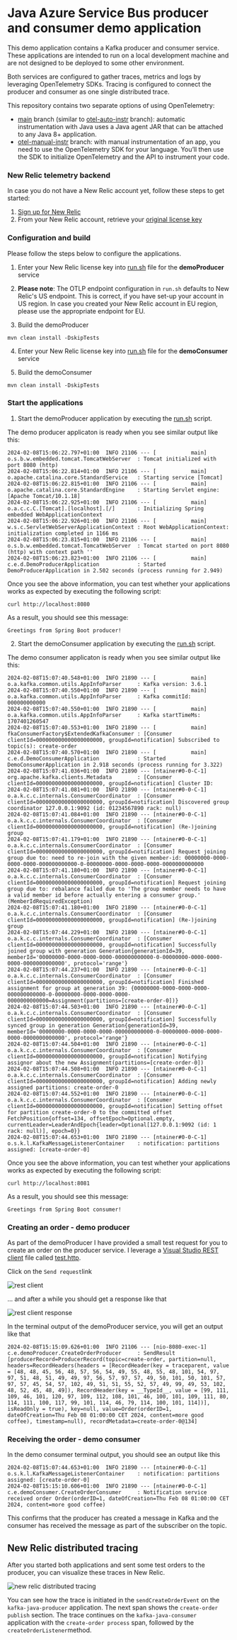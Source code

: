 # Java Azure Service Bus producer and consumer demo application

This demo application contains a Kafka producer and consumer service. These applications are intended to run on a local development machine and are not designed to be deployed to some other environment.

Both services are configured to gather traces, metrics and logs by leveraging OpenTelemetry SDKs. Tracing is configured to connect the producer and consumer as one single distributed trace.

This repository contains two separate options of using OpenTelemetry:

- [main](https://github.com/harrykimpel/java-kafka-otel-producer-consumer/tree/main) branch (similar to [otel-auto-instr](https://github.com/harrykimpel/java-kafka-otel-producer-consumer/tree/otel-auto-instr) branch): automatic instrumentation with Java uses a Java agent JAR that can be attached to any Java 8+ application.
- [otel-manual-instr](https://github.com/harrykimpel/java-kafka-otel-producer-consumer/tree/otel-manual-instr) branch: with manual instrumentation of an app, you need to use the OpenTelemetry SDK for your language. You’ll then use the SDK to initialize OpenTelemetry and the API to instrument your code.

### New Relic telemetry backend

In case you do not have a New Relic account yet, follow these steps to get started:

1. [Sign up for New Relic](https://www.newrelic.com/signup?ref=kimpel.com)
2. From your New Relic account, retrieve your [original license key](https://docs.newrelic.com/docs/apis/intro-apis/new-relic-api-keys/#overview-keys)

### Configuration and build

Please follow the steps below to configure the applications.

1. Enter your New Relic license key into [run.sh](./demoProducer/run.sh) file for the **demoProducer** service

2. **Please note**: The OTLP endpoint configuration in ```run.sh``` defaults to New Relic's US endpoint. This is correct, if you have set-up your account in US region. In case you created your New Relic account in EU region, please use the appropriate endpoint for EU.

3. Build the demoProducer

```shell
mvn clean install -DskipTests
```

4. Enter your New Relic license key into [run.sh](./demoConsumer/run.sh) file for the **demoConsumer** service

5. Build the demoConsumer

```shell
mvn clean install -DskipTests
```

### Start the applications

1. Start the demoProducer application by executing the [run.sh](./demoProducer/run.sh) script.

The demo producer applicaton is ready when you see similar output like this:

```shell
2024-02-08T15:06:22.797+01:00  INFO 21106 --- [           main] o.s.b.w.embedded.tomcat.TomcatWebServer  : Tomcat initialized with port 8080 (http)
2024-02-08T15:06:22.814+01:00  INFO 21106 --- [           main] o.apache.catalina.core.StandardService   : Starting service [Tomcat]
2024-02-08T15:06:22.815+01:00  INFO 21106 --- [           main] o.apache.catalina.core.StandardEngine    : Starting Servlet engine: [Apache Tomcat/10.1.18]
2024-02-08T15:06:22.925+01:00  INFO 21106 --- [           main] o.a.c.c.C.[Tomcat].[localhost].[/]       : Initializing Spring embedded WebApplicationContext
2024-02-08T15:06:22.926+01:00  INFO 21106 --- [           main] w.s.c.ServletWebServerApplicationContext : Root WebApplicationContext: initialization completed in 1166 ms
2024-02-08T15:06:23.815+01:00  INFO 21106 --- [           main] o.s.b.w.embedded.tomcat.TomcatWebServer  : Tomcat started on port 8080 (http) with context path ''
2024-02-08T15:06:23.823+01:00  INFO 21106 --- [           main] c.e.d.DemoProducerApplication            : Started DemoProducerApplication in 2.502 seconds (process running for 2.949)
```

Once you see the above information, you can test whether your applications works as expected by executing the following script:

```shell
curl http://localhost:8080
```

As a result, you should see this message:

```shell
Greetings from Spring Boot producer!
```

2. Start the demoConsumer application by executing the [run.sh](./demoConsumer/run.sh) script.

The demo consumer applicaton is ready when you see similar output like this:

```shell
2024-02-08T15:07:40.548+01:00  INFO 21890 --- [           main] o.a.kafka.common.utils.AppInfoParser     : Kafka version: 3.6.1
2024-02-08T15:07:40.550+01:00  INFO 21890 --- [           main] o.a.kafka.common.utils.AppInfoParser     : Kafka commitId: 000000000000
2024-02-08T15:07:40.550+01:00  INFO 21890 --- [           main] o.a.kafka.common.utils.AppInfoParser     : Kafka startTimeMs: 1707401260547
2024-02-08T15:07:40.553+01:00  INFO 21890 --- [           main] fkaConsumerFactory$ExtendedKafkaConsumer : [Consumer clientId=000000000000000000000, groupId=notification] Subscribed to topic(s): create-order
2024-02-08T15:07:40.570+01:00  INFO 21890 --- [           main] c.e.d.DemoConsumerApplication            : Started DemoConsumerApplication in 2.918 seconds (process running for 3.322)
2024-02-08T15:07:41.036+01:00  INFO 21890 --- [ntainer#0-0-C-1] org.apache.kafka.clients.Metadata        : [Consumer clientId=000000000000000000000, groupId=notification] Cluster ID: 
2024-02-08T15:07:41.081+01:00  INFO 21890 --- [ntainer#0-0-C-1] o.a.k.c.c.internals.ConsumerCoordinator  : [Consumer clientId=000000000000000000000, groupId=notification] Discovered group coordinator 127.0.0.1:9092 (id: 01234567890 rack: null)
2024-02-08T15:07:41.084+01:00  INFO 21890 --- [ntainer#0-0-C-1] o.a.k.c.c.internals.ConsumerCoordinator  : [Consumer clientId=000000000000000000000, groupId=notification] (Re-)joining group
2024-02-08T15:07:41.179+01:00  INFO 21890 --- [ntainer#0-0-C-1] o.a.k.c.c.internals.ConsumerCoordinator  : [Consumer clientId=000000000000000000000, groupId=notification] Request joining group due to: need to re-join with the given member-id: 00000000-0000-0000-0000-000000000000-0-00000000-0000-0000-0000-0000000000000
2024-02-08T15:07:41.180+01:00  INFO 21890 --- [ntainer#0-0-C-1] o.a.k.c.c.internals.ConsumerCoordinator  : [Consumer clientId=000000000000000000000, groupId=notification] Request joining group due to: rebalance failed due to 'The group member needs to have a valid member id before actually entering a consumer group.' (MemberIdRequiredException)
2024-02-08T15:07:41.180+01:00  INFO 21890 --- [ntainer#0-0-C-1] o.a.k.c.c.internals.ConsumerCoordinator  : [Consumer clientId=000000000000000000000, groupId=notification] (Re-)joining group
2024-02-08T15:07:44.229+01:00  INFO 21890 --- [ntainer#0-0-C-1] o.a.k.c.c.internals.ConsumerCoordinator  : [Consumer clientId=000000000000000000000, groupId=notification] Successfully joined group with generation Generation{generationId=39, memberId='00000000-0000-0000-0000-000000000000-0-00000000-0000-0000-0000-0000000000000', protocol='range'}
2024-02-08T15:07:44.237+01:00  INFO 21890 --- [ntainer#0-0-C-1] o.a.k.c.c.internals.ConsumerCoordinator  : [Consumer clientId=000000000000000000000, groupId=notification] Finished assignment for group at generation 39: {00000000-0000-0000-0000-000000000000-0-00000000-0000-0000-0000-0000000000000=Assignment(partitions=[create-order-0])}
2024-02-08T15:07:44.503+01:00  INFO 21890 --- [ntainer#0-0-C-1] o.a.k.c.c.internals.ConsumerCoordinator  : [Consumer clientId=000000000000000000000, groupId=notification] Successfully synced group in generation Generation{generationId=39, memberId='00000000-0000-0000-0000-000000000000-0-00000000-0000-0000-0000-0000000000000', protocol='range'}
2024-02-08T15:07:44.504+01:00  INFO 21890 --- [ntainer#0-0-C-1] o.a.k.c.c.internals.ConsumerCoordinator  : [Consumer clientId=000000000000000000000, groupId=notification] Notifying assignor about the new Assignment(partitions=[create-order-0])
2024-02-08T15:07:44.508+01:00  INFO 21890 --- [ntainer#0-0-C-1] o.a.k.c.c.internals.ConsumerCoordinator  : [Consumer clientId=000000000000000000000, groupId=notification] Adding newly assigned partitions: create-order-0
2024-02-08T15:07:44.552+01:00  INFO 21890 --- [ntainer#0-0-C-1] o.a.k.c.c.internals.ConsumerCoordinator  : [Consumer clientId=000000000000000000000, groupId=notification] Setting offset for partition create-order-0 to the committed offset FetchPosition{offset=134, offsetEpoch=Optional.empty, currentLeader=LeaderAndEpoch{leader=Optional[127.0.0.1:9092 (id: 1 rack: null)], epoch=0}}
2024-02-08T15:07:44.653+01:00  INFO 21890 --- [ntainer#0-0-C-1] o.s.k.l.KafkaMessageListenerContainer    : notification: partitions assigned: [create-order-0]
```

Once you see the above information, you can test whether your applications works as expected by executing the following script:

```shell
curl http://localhost:8081
```

As a result, you should see this message:

```shell
Greetings from Spring Boot consumer!
```

### Creating an order - demo producer

As part of the demoProducer I have provided a small test request for you to create an order on the producer service. I leverage a [Visual Studio REST client](https://marketplace.visualstudio.com/items?itemName=humao.rest-client) file called [test.http](./demoProducer/test.http).

Click on the ```Send request```link

![rest client](./assets/rest-client.png)

... and after a while you should get a response like that

![rest client response](./assets/rest-client-response.png)

In the terminal output of the demoProducer service, you will get an output like that

```shell
2024-02-08T15:15:09.626+01:00  INFO 21106 --- [nio-8080-exec-1] c.e.demoProducer.CreateOrderProducer     : SendResult [producerRecord=ProducerRecord(topic=create-order, partition=null, headers=RecordHeaders(headers = [RecordHeader(key = traceparent, value = [48, 48, 45, 56, 48, 57, 56, 54, 49, 55, 48, 55, 48, 101, 54, 97, 97, 51, 48, 51, 49, 49, 97, 56, 57, 97, 57, 49, 50, 101, 50, 101, 57, 97, 57, 45, 54, 57, 102, 49, 51, 51, 55, 52, 57, 49, 99, 49, 53, 102, 48, 52, 45, 48, 49]), RecordHeader(key = __TypeId__, value = [99, 111, 109, 46, 101, 120, 97, 109, 112, 108, 101, 46, 100, 101, 109, 111, 80, 114, 111, 100, 117, 99, 101, 114, 46, 79, 114, 100, 101, 114])], isReadOnly = true), key=null, value=Order(orderID=1, dateOfCreation=Thu Feb 08 01:00:00 CET 2024, content=more good coffee), timestamp=null), recordMetadata=create-order-0@134]
```

### Receiving the order - demo consumer

In the demo consumer terminal output, you should see an output like this

```shell
2024-02-08T15:07:44.653+01:00  INFO 21890 --- [ntainer#0-0-C-1] o.s.k.l.KafkaMessageListenerContainer    : notification: partitions assigned: [create-order-0]
2024-02-08T15:15:10.606+01:00  INFO 21890 --- [ntainer#0-0-C-1] c.e.demoConsumer.CreateOrderConsumer     : Notification service received order Order(orderID=1, dateOfCreation=Thu Feb 08 01:00:00 CET 2024, content=more good coffee) 
```

This confirms that the producer has created a message in Kafka and the consumer has received the message as part of the subscriber on the topic.

## New Relic distributed tracing

After you started both applications and sent some test orders to the producer, you can visualize these traces in New Relic.

![new relic distributed tracing](./assets/new-relic-distributed-tracing.png)

You can see how the trace is initiated in the ```sendCreateOrderEvent``` on the ```kafka-java-producer``` application. The next span shows the ```create-order publish``` section. The trace continues on the ```kafka-java-consumer``` application with the ```create-order process``` span, followed by the ```createOrderListener```method.
